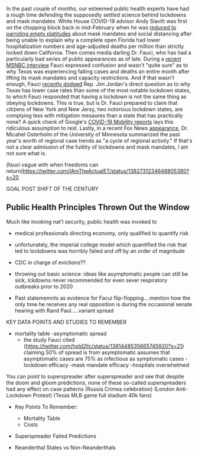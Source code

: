 In the past couple of months, our esteemed public health experts have had a rough time defending the supposedly settled science behind lockdowns and mask mandates.
White House COVID-19 advisor Andy Slavitt was first on the chopping block back in mid-February when he was [reduced to parroting empty platitudes](https://twitter.com/tomselliott/status/1362048016560062466?s=20) about mask mandates and social distancing after being unable to explain why a complete open Florida had lower hospitalization numbers and age-adjusted deaths per million than strictly locked down California. Then comes media darling Dr. Fauci, who has had a particularly bad series of public appearances as of late. During a [recent MSNBC interview](https://twitter.com/Breaking911/status/1381073146590208000?s=20) Fauci expressed confusion and wasn't "quite sure" as to why Texas was experiencing falling cases and deaths an entire month after lifting its mask mandates and capacity restrictions. And if that wasn't enough, Fauci [recently dodged](https://twitter.com/BreitbartNews/status/1382818277399748611?s=20) Rep. Jim Jordan's direct question as to why Texas has lower case rates than some of the most notable lockdown states, to which Fauci responded that having a lockdown is not the same thing as obeying lockdowns. This is true, but is Dr. Fauci prepared to claim that citizens of New York and New Jersy, two notorious lockdown states, are complying less with mitigation mesaures than a state that has practically none? A quick check of Google's [COVID-19 Mobility reports](https://www.google.com/covid19/mobility/) lays this ridiculous assumption to rest. Lastly, in a recent Fox News [appearance](https://twitter.com/covid_clarity/status/1382489849714802689?s=20), Dr. Micahel Osterholm of the University of Minnesota summarized the past year's worth of regional case trends as "a cycle of regional activity." If that's not a clear admission of the fuitlity of lockdowns and mask mandates, I am not sure what is.

(fauci vague with when freedoms can return)https://twitter.com/IAmTheActualET/status/1382731234648805380?s=20

GOAL POST SHIFT OF THE CENTURY


## Public Health Principles Thrown Out the Window
Much like invoking nat'l security, public health was invoked to 

- medical professionals directing economy, only qualified to quantify risk
-   unfortunately, the imperial college model which quantified the risk that led to lockdowns was horribly failed and off by an order of magnitude
-   CDC in charge of evictions??

- throwing out basic science: ideas like asymptomatic people can still be sick, lckdowns never recommended for even sever respiratory outbreaks prior to 2020
-   Past statememnts as evidence for Facui flip-flopping....mention how the only time he receives any real opposition is during the occasional senate hearing with Rand Paul.....variant spread

KEY DATA POINTS AND STUDIES TO REMEMBER
- mortality table
-asymptomatic spread
  - the study Fauci cited (https://twitter.com/hold2llc/status/1381448535665745920?s=21) claiming 50% of spread is from asymptomatic assumes that asymptomatic cases are 75% as infectious as symptomatic cases
-lockdown efficacy
-mask mandate efficacy
-hospitals overwhelmed

You can point to superspreader after superspreader and see that despite the doom and gloom predictions, none of these so-called superspreaders had any effect on case patterns
(Russia Crimea celebration)
(London Anti-Lockdown Protest)
(Texas MLB game full stadium 40k fans)

- Key Points To Remember:
  - Mortality Table
  - Costs

- Superspreader Failed Predictions
- Neanderthal States vs Non-Neanderthals
